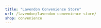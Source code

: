 ```yaml
---
title: "Lavendon Convenience Store"
url: /lavendon/lavendon-convenience-store/
shop: convenience
---
```

